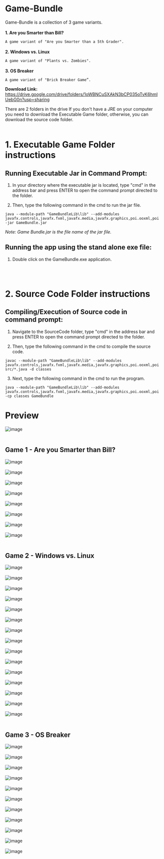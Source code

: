 # Game-Bundle
Game-Bundle is a collection of 3 game variants.<br><br>
  **1. Are you Smarter than Bill?**
  
   `A game variant of "Are you Smarter than a 5th Grader".`<br><br>
  **2. Windows vs. Linux**
  
  `A game variant of "Plants vs. Zombies".`<br><br>
  **3. OS Breaker**
  
  `A game variant of "Brick Breaker Game”.`

**Download Link:** https://drive.google.com/drive/folders/1oWBNCuSXAkN3bCP035oTvK6hmIUebG0n?usp=sharing

There are 2 folders in the drive 
If you don't have a JRE on your computer you need to download the Executable Game folder, otherwise, you can download the source code folder. 
<br><br>
# 1. Executable Game Folder instructions

## Running Executable Jar in Command Prompt:

  1. In your directory where the executable jar is located, type "cmd" in the address bar and press ENTER to open the command prompt directed to the folder.
  
  2. Then, type the following command in the cmd to run the jar file.
  
    java --module-path "GameBundleLib\lib" --add-modules javafx.controls,javafx.fxml,javafx.media,javafx.graphics,poi.ooxml,poi  -jar GameBundle.jar
  
  _Note: Game Bundle.jar is the file name of the jar file._

## Running the app using the stand alone exe file:

  1. Double click on the GameBundle.exe application.

<br><br>
# 2. Source Code Folder instructions

## Compiling/Execution of Source code in command prompt:

  1. Navigate to the SourceCode folder, type "cmd" in the address bar and press ENTER to open the command prompt directed to the folder.
  
  2. Then, type the following command in the cmd to compile the source code. 
  
    javac --module-path "GameBundleLib\lib" --add-modules javafx.controls,javafx.fxml,javafx.media,javafx.graphics,poi.ooxml,poi src/*.java -d classes
   
  3. Next, type the following command in the cmd to run the program.

    java --module-path "GameBundleLib\lib" --add-modules javafx.controls,javafx.fxml,javafx.media,javafx.graphics,poi.ooxml,poi  -cp classes GameBundle


 # Preview
![image](https://github.com/kuyalester/Game-Bundle/assets/124505485/69b95cbc-3dc7-47f1-aa95-6761fc943784)
<br><br>
## Game 1 - Are you Smarter than Bill?
![image](https://github.com/kuyalester/Game-Bundle/assets/124505485/f58fe415-27a4-4726-b7ed-64eb9e4a2b47)
<br><br>
![image](https://github.com/kuyalester/Game-Bundle/assets/124505485/c81ccd1a-4c39-4ccb-b076-e1cc7d30e7b2)
<br><br>
![image](https://github.com/kuyalester/Game-Bundle/assets/124505485/625c73c3-9731-4d02-8171-30e642908883)
<br><br>
![image](https://github.com/kuyalester/Game-Bundle/assets/124505485/bf63d946-48a3-4cfe-8a49-f2e555e789bb)
<br><br>
![image](https://github.com/kuyalester/Game-Bundle/assets/124505485/96909340-47f0-49df-be23-cbb48aacaafa)
<br><br>
![image](https://github.com/kuyalester/Game-Bundle/assets/124505485/ada4dec2-fdab-490b-b36d-ab540a184e85)
<br><br>
![image](https://github.com/kuyalester/Game-Bundle/assets/124505485/32dda168-759c-45a4-88e9-674b87535811)
<br><br>
![image](https://github.com/kuyalester/Game-Bundle/assets/124505485/5be61aa4-7edf-460c-9aed-1d0e7b14816f)
<br><br>
## Game 2 - Windows vs. Linux
![image](https://github.com/kuyalester/Game-Bundle/assets/124505485/ce3b8a31-22bd-4614-abea-64fd5357fc36)
<br><br>
![image](https://github.com/kuyalester/Game-Bundle/assets/124505485/67a6455a-a4d9-4639-b939-e9b79d95c967)
<br><br>
![image](https://github.com/kuyalester/Game-Bundle/assets/124505485/1ac626d3-5564-46b4-83b3-92be960a93d8)
<br><br>
![image](https://github.com/kuyalester/Game-Bundle/assets/124505485/5cdda968-d4ea-47f5-8630-aad47aa5a88c)
<br><br>
![image](https://github.com/kuyalester/Game-Bundle/assets/124505485/fb20bd9e-4ce4-4a2e-8483-6925ceb9c217)
<br><br>
![image](https://github.com/kuyalester/Game-Bundle/assets/124505485/bac2e3d1-6929-4052-a462-5b32241fedb4)
<br><br>
![image](https://github.com/kuyalester/Game-Bundle/assets/124505485/d1b46fb6-c78f-49ed-9fa8-2fd7c7ab766d)
<br><br>
![image](https://github.com/kuyalester/Game-Bundle/assets/124505485/31883f8a-2ebd-41c6-894a-bbbe67ac971d)
<br><br>
![image](https://github.com/kuyalester/Game-Bundle/assets/124505485/65eabb0d-661f-4266-a8be-4641ce0de0c0)
<br><br>
![image](https://github.com/kuyalester/Game-Bundle/assets/124505485/d8f4d900-c6a6-4e7d-91ec-587813a5e602)
<br><br>
![image](https://github.com/kuyalester/Game-Bundle/assets/124505485/35c96944-b5b0-4f0e-8686-d51599a0d55a)
<br><br>
![image](https://github.com/kuyalester/Game-Bundle/assets/124505485/95189da4-0694-4f4a-b6c0-3462e43447ec)
<br><br>
![image](https://github.com/kuyalester/Game-Bundle/assets/124505485/e8949cd6-55ce-4464-b7ac-4c3eb69f9e9b)
<br><br>
![image](https://github.com/kuyalester/Game-Bundle/assets/124505485/1bcd14b9-286c-40de-8f28-4754af15b1ca)
<br><br>
![image](https://github.com/kuyalester/Game-Bundle/assets/124505485/1ace8d84-c55b-494e-8640-ef42f9f3a99b)
<br><br>
## Game 3 - OS Breaker
![image](https://github.com/kuyalester/Game-Bundle/assets/124505485/90014b44-ca91-4987-a2e9-0ad063d0d620)
<br><br>
![image](https://github.com/kuyalester/Game-Bundle/assets/124505485/0816d7b7-09de-44dc-8d6b-e5e1eeddbbb4)
<br><br>
![image](https://github.com/kuyalester/Game-Bundle/assets/124505485/db9c94c1-a1c4-4c20-abdb-b2dfc0fe75fa)
<br><br>
![image](https://github.com/kuyalester/Game-Bundle/assets/124505485/d4727031-c1a2-40db-a850-0f2226414747)
<br><br>
![image](https://github.com/kuyalester/Game-Bundle/assets/124505485/33c1c61a-71b1-4429-92e6-435df5cff55b)
<br><br>
![image](https://github.com/kuyalester/Game-Bundle/assets/124505485/9ee36d00-2d2d-4711-8fd6-ca63af7707f3)
<br><br>
![image](https://github.com/kuyalester/Game-Bundle/assets/124505485/9f596030-5b25-4ed8-8214-aedce97fa8c5)
<br><br>
![image](https://github.com/kuyalester/Game-Bundle/assets/124505485/964b8b83-4404-4868-9978-8f5481bfe040)
<br><br>
![image](https://github.com/kuyalester/Game-Bundle/assets/124505485/c2ac63b5-6a2c-441f-b0a5-ce70cb000242)
<br><br>
![image](https://github.com/kuyalester/Game-Bundle/assets/124505485/59fb2e3b-736e-4730-8adb-4947cabb16a9)
<br><br>
![image](https://github.com/kuyalester/Game-Bundle/assets/124505485/60bffdcc-b9f8-41d0-92e7-0b097bb91060)



